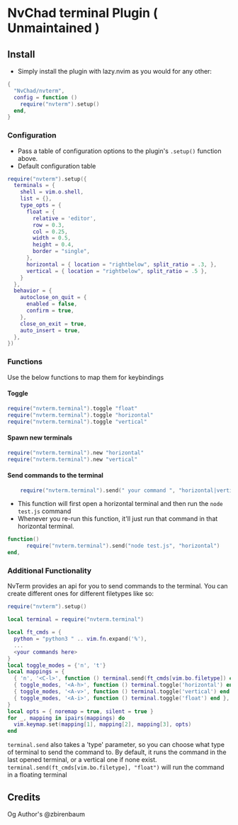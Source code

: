 # NvChad terminal Plugin ( Unmaintained ) 

## Install

- Simply install the plugin with lazy.nvim as you would for any other:

```lua
{
  "NvChad/nvterm",
  config = function ()
    require("nvterm").setup()
  end,
}
```

### Configuration

- Pass a table of configuration options to the plugin's `.setup()` function above.
- Default configuration table

```lua
require("nvterm").setup({
  terminals = {
    shell = vim.o.shell,
    list = {},
    type_opts = {
      float = {
        relative = 'editor',
        row = 0.3,
        col = 0.25,
        width = 0.5,
        height = 0.4,
        border = "single",
      },
      horizontal = { location = "rightbelow", split_ratio = .3, },
      vertical = { location = "rightbelow", split_ratio = .5 },
    }
  },
  behavior = {
    autoclose_on_quit = {
      enabled = false,
      confirm = true,
    },
    close_on_exit = true,
    auto_insert = true,
  },
})
```

### Functions

Use the below functions to map them for keybindings

#### Toggle

```lua
require("nvterm.terminal").toggle "float"
require("nvterm.terminal").toggle "horizontal"
require("nvterm.terminal").toggle "vertical"
```

#### Spawn new terminals

```lua
require("nvterm.terminal").new "horizontal"
require("nvterm.terminal").new "vertical"
```

#### Send commands to the terminal

```lua
    require("nvterm.terminal").send(" your command ", "horizontal|vertical|float") -- the 2nd argument i.e direction is optional
```

- This function will first open a horizontal terminal and then run the `node test.js` command 
- Whenever you re-run this function, it'll just run that command in that horizontal terminal.
```lua
function()
      require("nvterm.terminal").send("node test.js", "horizontal")
end,
```

### Additional Functionality

NvTerm provides an api for you to send commands to the terminal. You can create different ones for different filetypes like so:

```lua
require("nvterm").setup()

local terminal = require("nvterm.terminal")

local ft_cmds = {
  python = "python3 " .. vim.fn.expand('%'),
  ...
  <your commands here>
}
local toggle_modes = {'n', 't'}
local mappings = {
  { 'n', '<C-l>', function () terminal.send(ft_cmds[vim.bo.filetype]) end },
  { toggle_modes, '<A-h>', function () terminal.toggle('horizontal') end },
  { toggle_modes, '<A-v>', function () terminal.toggle('vertical') end },
  { toggle_modes, '<A-i>', function () terminal.toggle('float') end },
}
local opts = { noremap = true, silent = true }
for _, mapping in ipairs(mappings) do
  vim.keymap.set(mapping[1], mapping[2], mapping[3], opts)
end
```

`terminal.send` also takes a 'type' parameter, so you can choose what type of terminal to send the command to.
By default, it runs the command in the last opened terminal, or a vertical one if none exist.
`terminal.send(ft_cmds[vim.bo.filetype], "float")` will run the command in a floating terminal

## Credits

Og Author's @zbirenbaum
